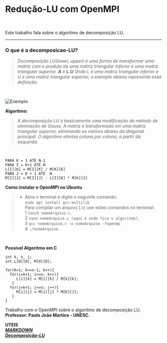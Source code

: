 # Redução-LU com OpenMPI
<br/>

Este trabalho fala sobre o algoritmo de decomposição LU.

*******

### O que é a decomposicao-LU?

   >*Decomposição LU(lower, upper) é uma forma de transformar uma matriz
   com o produto de uma matriz triangular inferior e uma matriz triangular superior.
                                                   **A = L.U**
   Onde L é uma matriz triangular inferior e U é uma matriz triangular superior,
   o exemplo abaixo representa essa definição.* 
   <br/>
   
![Exemplo](https://encrypted-tbn0.gstatic.com/images?q=tbn:ANd9GcRx8IW7enwn_rcYaN87CGYril9-S0y38_oD8oGIUIZug52fl3SR "Exemplo matriz triangular")
<br/>


**Algoritmo:**<br/>

>*A decomposição LU é basicamente uma modificação do método de eliminação de
Gauss. A matriz é transformada em uma matriz triangular superior, eliminando os
valores abaixo da diagonal principal. O algoritmo elimina coluna por coluna, a partir da
esquerda.* 
   <br/>

`PARA K = 1 ATÉ N-1` <br/>
          `PARA I = K+1 ATÉ N` <br/>
                 `L[I][K] = M[I][K] / M[K][K]` <br/>
                 `PARA J = K + 1 ATÉ  N` <br/>
                              `M[I][J] = M[I][J] - L[I][K] * M[K][J]` <br/>

**Como instalar o OpenMPI no Ubuntu**<br/>
>* Abra o terminal e digite o seguinte comando:<br/>
   `sudo apt install gcc-multilib`<br/>
   Para compilar um arquivo (.c)  use estes comandos no terminal: <br/>
   1 `touch nomeArquivo.c,` <br/>
   2 `nano nomeArquivo.c (aqui é onde fica o algoritmo),` <br/>
   3 `gcc nomeArquivo.c -o nomeArquivo -fopenmp` <br/>
   4 `./nomeArquivo`. <br/>
 <br/>
 
 **Possivel Algoritmo em C**
 ```
int k, n, i;
int L[0][0], M[0][0];

for(K=1; k<=n-1; k++){
   for(i=k+1; i<=n; k++){
      L[i][k] = M[i][k] / M[k][k];
    }
   for(j=k+1; j<=n; j++){
      M[i][j] = M[i][j] * M[K][J];
    }
}
```


   Trabalho com o OpenMPI sobre o algoritmo de decomposição LU.
   **Professor: Paulo João Martins - UNESC.**
 
 
 **UTEIS** <br/>
 **[*MARKDOWN*](https://github.com/luong-komorebi/Markdown-Tutorial/blob/master/README_pt-BR.md)** <br/>
  **[*Decomposição-LU*](https://docs.google.com/viewer?a=v&pid=sites&srcid=ZGVmYXVsdGRvbWFpbnxwcGFyYWxlbGEyOHxneDo0M2JmZjQ3ZDE0YmQ3MjI5)**

